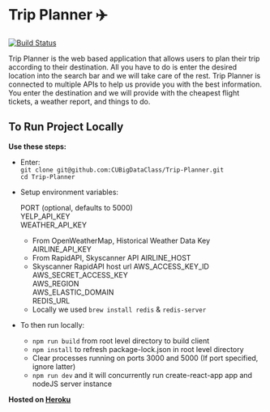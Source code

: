 # Trip Planner :airplane:
[![Build Status](https://travis-ci.com/CUBigDataClass/Trip-Planner.svg?branch=dev)](https://travis-ci.com/CUBigDataClass/Trip-Planner)

Trip Planner is the web based application that allows users to plan their trip according to their destination.
All you have to do is enter the desired location into the search bar and we will take care of the rest.
Trip Planner is connected to multiple APIs to help us provide you with the best information.
You enter the destination and we will provide with the cheapest flight tickets, a weather report, and things to do.
  
  
  
## To Run Project Locally

**Use these steps:** 
* Enter:  
`git clone git@github.com:CUBigDataClass/Trip-Planner.git`  
`cd Trip-Planner`  
  
* Setup environment variables: 
  
  PORT (optional, defaults to 5000)  
  YELP_API_KEY  
  WEATHER_API_KEY  
    * From OpenWeatherMap, Historical Weather Data Key
  AIRLINE_API_KEY  
    * From RapidAPI, Skyscanner API
  AIRLINE_HOST  
    * Skyscanner RapidAPI host url
  AWS_ACCESS_KEY_ID  
  AWS_SECRET_ACCESS_KEY  
  AWS_REGION  
  AWS_ELASTIC_DOMAIN  
  REDIS_URL  
    * Locally we used `brew install redis` & `redis-server`

* To then run locally:
  * `npm run build` from root level directory to build client
  * `npm install` to refresh package-lock.json in root level directory
  * Clear processes running on ports 3000 and 5000 (If port specified, ignore latter)
  * `npm run dev` and it will concurrently run create-react-app app and nodeJS server instance 

**Hosted on [Heroku](https://trip-ahead.herokuapp.com)**
